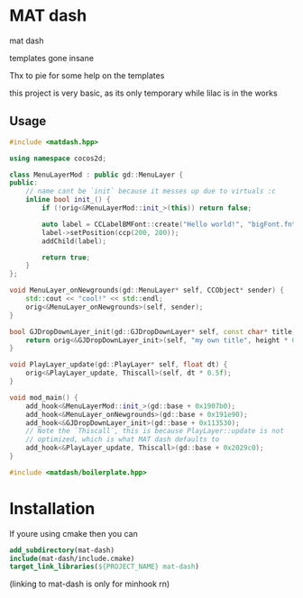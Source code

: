 # MAT dash

mat dash

templates gone insane

Thx to pie for some help on the templates

this project is very basic, as its only temporary while lilac is in the works

## Usage

```cpp
#include <matdash.hpp>

using namespace cocos2d;

class MenuLayerMod : public gd::MenuLayer {
public:
    // name cant be `init` because it messes up due to virtuals :c
    inline bool init_() {
        if (!orig<&MenuLayerMod::init_>(this)) return false;

        auto label = CCLabelBMFont::create("Hello world!", "bigFont.fnt");
        label->setPosition(ccp(200, 200));
        addChild(label);

        return true;
    }
};

void MenuLayer_onNewgrounds(gd::MenuLayer* self, CCObject* sender) {
    std::cout << "cool!" << std::endl;
    orig<&MenuLayer_onNewgrounds>(self, sender);
}

bool GJDropDownLayer_init(gd::GJDropDownLayer* self, const char* title, float height) {
    return orig<&GJDropDownLayer_init>(self, "my own title", height * 0.5f);
}

void PlayLayer_update(gd::PlayLayer* self, float dt) {
    orig<&PlayLayer_update, Thiscall>(self, dt * 0.5f);
}

void mod_main() {
    add_hook<&MenuLayerMod::init_>(gd::base + 0x1907b0);
    add_hook<&MenuLayer_onNewgrounds>(gd::base + 0x191e90);
    add_hook<&GJDropDownLayer_init>(gd::base + 0x113530);
    // Note the `Thiscall`, this is because PlayLayer::update is not
    // optimized, which is what MAT dash defaults to
    add_hook<&PlayLayer_update, Thiscall>(gd::base + 0x2029c0);
}

#include <matdash/boilerplate.hpp>
```

# Installation

If youre using cmake then you can
```cmake
add_subdirectory(mat-dash)
include(mat-dash/include.cmake)
target_link_libraries(${PROJECT_NAME} mat-dash)
```
(linking to mat-dash is only for minhook rn)